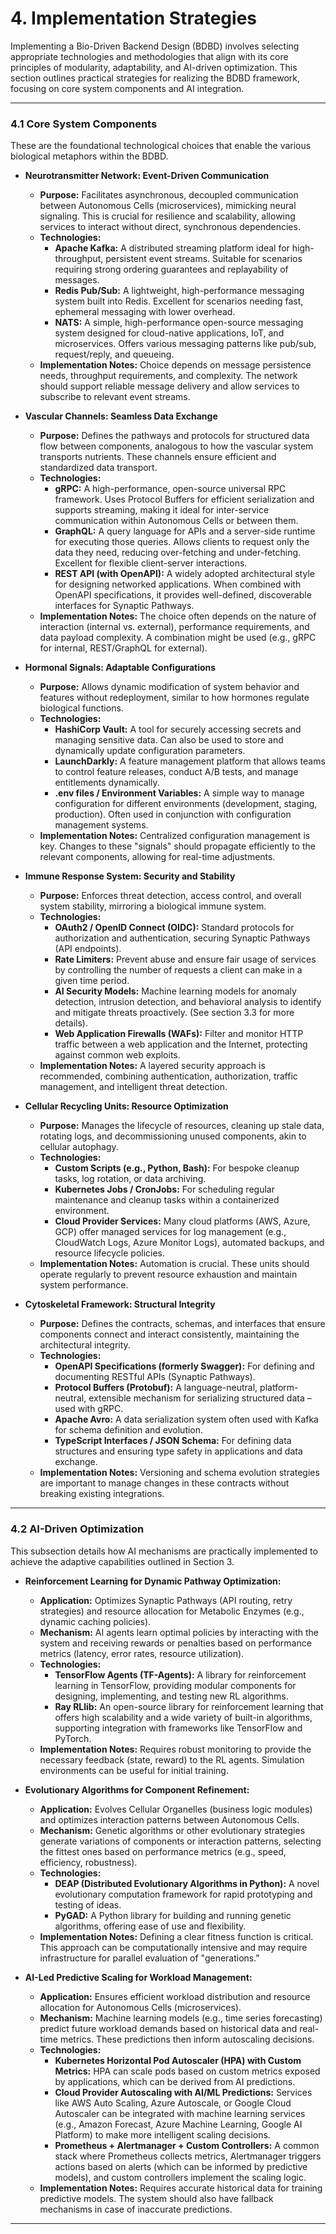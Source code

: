 # 4. Implementation Strategies

Implementing a Bio-Driven Backend Design (BDBD) involves selecting appropriate technologies and methodologies that align with its core principles of modularity, adaptability, and AI-driven optimization. This section outlines practical strategies for realizing the BDBD framework, focusing on core system components and AI integration.

---

### 4.1 Core System Components

These are the foundational technological choices that enable the various biological metaphors within the BDBD.

*   **Neurotransmitter Network: Event-Driven Communication**
    *   **Purpose:** Facilitates asynchronous, decoupled communication between Autonomous Cells (microservices), mimicking neural signaling. This is crucial for resilience and scalability, allowing services to interact without direct, synchronous dependencies.
    *   **Technologies:**
        *   **Apache Kafka:** A distributed streaming platform ideal for high-throughput, persistent event streams. Suitable for scenarios requiring strong ordering guarantees and replayability of messages.
        *   **Redis Pub/Sub:** A lightweight, high-performance messaging system built into Redis. Excellent for scenarios needing fast, ephemeral messaging with lower overhead.
        *   **NATS:** A simple, high-performance open-source messaging system designed for cloud-native applications, IoT, and microservices. Offers various messaging patterns like pub/sub, request/reply, and queueing.
    *   **Implementation Notes:** Choice depends on message persistence needs, throughput requirements, and complexity. The network should support reliable message delivery and allow services to subscribe to relevant event streams.

*   **Vascular Channels: Seamless Data Exchange**
    *   **Purpose:** Defines the pathways and protocols for structured data flow between components, analogous to how the vascular system transports nutrients. These channels ensure efficient and standardized data transport.
    *   **Technologies:**
        *   **gRPC:** A high-performance, open-source universal RPC framework. Uses Protocol Buffers for efficient serialization and supports streaming, making it ideal for inter-service communication within Autonomous Cells or between them.
        *   **GraphQL:** A query language for APIs and a server-side runtime for executing those queries. Allows clients to request only the data they need, reducing over-fetching and under-fetching. Excellent for flexible client-server interactions.
        *   **REST API (with OpenAPI):** A widely adopted architectural style for designing networked applications. When combined with OpenAPI specifications, it provides well-defined, discoverable interfaces for Synaptic Pathways.
    *   **Implementation Notes:** The choice often depends on the nature of interaction (internal vs. external), performance requirements, and data payload complexity. A combination might be used (e.g., gRPC for internal, REST/GraphQL for external).

*   **Hormonal Signals: Adaptable Configurations**
    *   **Purpose:** Allows dynamic modification of system behavior and features without redeployment, similar to how hormones regulate biological functions.
    *   **Technologies:**
        *   **HashiCorp Vault:** A tool for securely accessing secrets and managing sensitive data. Can also be used to store and dynamically update configuration parameters.
        *   **LaunchDarkly:** A feature management platform that allows teams to control feature releases, conduct A/B tests, and manage entitlements dynamically.
        *   **.env files / Environment Variables:** A simple way to manage configuration for different environments (development, staging, production). Often used in conjunction with configuration management systems.
    *   **Implementation Notes:** Centralized configuration management is key. Changes to these "signals" should propagate efficiently to the relevant components, allowing for real-time adjustments.

*   **Immune Response System: Security and Stability**
    *   **Purpose:** Enforces threat detection, access control, and overall system stability, mirroring a biological immune system.
    *   **Technologies:**
        *   **OAuth2 / OpenID Connect (OIDC):** Standard protocols for authorization and authentication, securing Synaptic Pathways (API endpoints).
        *   **Rate Limiters:** Prevent abuse and ensure fair usage of services by controlling the number of requests a client can make in a given time period.
        *   **AI Security Models:** Machine learning models for anomaly detection, intrusion detection, and behavioral analysis to identify and mitigate threats proactively. (See section 3.3 for more details).
        *   **Web Application Firewalls (WAFs):** Filter and monitor HTTP traffic between a web application and the Internet, protecting against common web exploits.
    *   **Implementation Notes:** A layered security approach is recommended, combining authentication, authorization, traffic management, and intelligent threat detection.

*   **Cellular Recycling Units: Resource Optimization**
    *   **Purpose:** Manages the lifecycle of resources, cleaning up stale data, rotating logs, and decommissioning unused components, akin to cellular autophagy.
    *   **Technologies:**
        *   **Custom Scripts (e.g., Python, Bash):** For bespoke cleanup tasks, log rotation, or data archiving.
        *   **Kubernetes Jobs / CronJobs:** For scheduling regular maintenance and cleanup tasks within a containerized environment.
        *   **Cloud Provider Services:** Many cloud platforms (AWS, Azure, GCP) offer managed services for log management (e.g., CloudWatch Logs, Azure Monitor Logs), automated backups, and resource lifecycle policies.
    *   **Implementation Notes:** Automation is crucial. These units should operate regularly to prevent resource exhaustion and maintain system performance.

*   **Cytoskeletal Framework: Structural Integrity**
    *   **Purpose:** Defines the contracts, schemas, and interfaces that ensure components connect and interact consistently, maintaining the architectural integrity.
    *   **Technologies:**
        *   **OpenAPI Specifications (formerly Swagger):** For defining and documenting RESTful APIs (Synaptic Pathways).
        *   **Protocol Buffers (Protobuf):** A language-neutral, platform-neutral, extensible mechanism for serializing structured data – used with gRPC.
        *   **Apache Avro:** A data serialization system often used with Kafka for schema definition and evolution.
        *   **TypeScript Interfaces / JSON Schema:** For defining data structures and ensuring type safety in applications and data exchange.
    *   **Implementation Notes:** Versioning and schema evolution strategies are important to manage changes in these contracts without breaking existing integrations.

---

### 4.2 AI-Driven Optimization

This subsection details how AI mechanisms are practically implemented to achieve the adaptive capabilities outlined in Section 3.

*   **Reinforcement Learning for Dynamic Pathway Optimization:**
    *   **Application:** Optimizes Synaptic Pathways (API routing, retry strategies) and resource allocation for Metabolic Enzymes (e.g., dynamic caching policies).
    *   **Mechanism:** AI agents learn optimal policies by interacting with the system and receiving rewards or penalties based on performance metrics (latency, error rates, resource utilization).
    *   **Technologies:**
        *   **TensorFlow Agents (TF-Agents):** A library for reinforcement learning in TensorFlow, providing modular components for designing, implementing, and testing new RL algorithms.
        *   **Ray RLlib:** An open-source library for reinforcement learning that offers high scalability and a wide variety of built-in algorithms, supporting integration with frameworks like TensorFlow and PyTorch.
    *   **Implementation Notes:** Requires robust monitoring to provide the necessary feedback (state, reward) to the RL agents. Simulation environments can be useful for initial training.

*   **Evolutionary Algorithms for Component Refinement:**
    *   **Application:** Evolves Cellular Organelles (business logic modules) and optimizes interaction patterns between Autonomous Cells.
    *   **Mechanism:** Genetic algorithms or other evolutionary strategies generate variations of components or interaction patterns, selecting the fittest ones based on performance metrics (e.g., speed, efficiency, robustness).
    *   **Technologies:**
        *   **DEAP (Distributed Evolutionary Algorithms in Python):** A novel evolutionary computation framework for rapid prototyping and testing of ideas.
        *   **PyGAD:** A Python library for building and running genetic algorithms, offering ease of use and flexibility.
    *   **Implementation Notes:** Defining a clear fitness function is critical. This approach can be computationally intensive and may require infrastructure for parallel evaluation of "generations."

*   **AI-Led Predictive Scaling for Workload Management:**
    *   **Application:** Ensures efficient workload distribution and resource allocation for Autonomous Cells (microservices).
    *   **Mechanism:** Machine learning models (e.g., time series forecasting) predict future workload demands based on historical data and real-time metrics. These predictions then inform autoscaling decisions.
    *   **Technologies:**
        *   **Kubernetes Horizontal Pod Autoscaler (HPA) with Custom Metrics:** HPA can scale pods based on custom metrics exposed by applications, which can be derived from AI predictions.
        *   **Cloud Provider Autoscaling with AI/ML Predictions:** Services like AWS Auto Scaling, Azure Autoscale, or Google Cloud Autoscaler can be integrated with machine learning services (e.g., Amazon Forecast, Azure Machine Learning, Google AI Platform) to make more intelligent scaling decisions.
        *   **Prometheus + Alertmanager + Custom Controllers:** A common stack where Prometheus collects metrics, Alertmanager triggers actions based on alerts (which can be informed by predictive models), and custom controllers implement the scaling logic.
    *   **Implementation Notes:** Requires accurate historical data for training predictive models. The system should also have fallback mechanisms in case of inaccurate predictions.

---